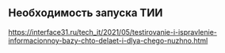 ## Необходимость запуска ТИИ

https://interface31.ru/tech_it/2021/05/testirovanie-i-ispravlenie-informacionnoy-bazy-chto-delaet-i-dlya-chego-nuzhno.html